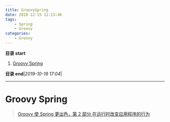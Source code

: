 ```yaml
---
title: GroovySpring
date: 2018-12-15 12:13:46
tags: 
    - Spring
    - Groovy
categories: 
    - Groovy
---
```


**目录 start**
 
1. [Groovy Spring](#groovy-spring)

**目录 end**|_2019-10-19 17:04_|
****************************************
# Groovy Spring 

> [Groovy 使 Spring 更出色，第 2 部分 在运行时改变应用程序的行为](https://www.ibm.com/developerworks/cn/java/j-groovierspring2.html)
